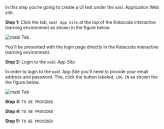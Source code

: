 In this step you're going to create a UI test under the `mabl` Application Web site.

**Step 1:** Click the tab, `mabl App Site` at the top of the Katacoda interactive learning environment as shown in the figure below. 

![mabl Tab](https://katacoda.com/reselbob/scenarios/using-mabl-cli/assets/mabl-tab.png)

You'll be presented with the login page directly in the Katacoda interactive learning environment.

**Step 2:**  Login to the `mabl` App Site

In order to login to the `mabl` App Site you'll need to provide your email address and password. The, click the button labeled, `LOG IN` as shown the the figure below.

![mabl Tab](https://katacoda.com/reselbob/scenarios/using-mabl-cli/assets/login.png)

**Step 3:**  `TO BE PROVIDED`

**Step 4:**  `TO BE PROVIDED`

**Step 5:**  `TO BE PROVIDED`

